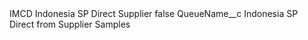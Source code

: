 <?xml version="1.0" encoding="UTF-8"?>
<CustomMetadata xmlns="http://soap.sforce.com/2006/04/metadata" xmlns:xsi="http://www.w3.org/2001/XMLSchema-instance" xmlns:xsd="http://www.w3.org/2001/XMLSchema">
    <label>IMCD Indonesia SP Direct Supplier</label>
    <protected>false</protected>
    <values>
        <field>QueueName__c</field>
        <value xsi:type="xsd:string">Indonesia SP Direct from Supplier Samples</value>
    </values>
</CustomMetadata>
